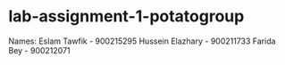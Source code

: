 # lab-assignment-1-potatogroup

Names:
Eslam Tawfik  - 900215295
Hussein Elazhary - 900211733
Farida Bey - 900212071
